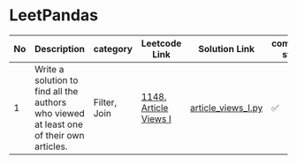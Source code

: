 # LeetPandas


| No | Description                                         | category     | Leetcode Link                                       | Solution Link                                                                      |    completion status            | Difficult level |
| -- | --------------------------------------------------- | ------------ | --------------------------------------------------- | ---------------------------------------------------------------------------------- |-----------------|-----------------|
| 1  |Write a solution to find all the authors who viewed at least one of their own articles.| Filter, Join |  [1148. Article Views I](https://leetcode.com/problems/article-views-i/description) | [article_views_I.py](/Article_Views_1.py) |  :white_check_mark: | Easy |
